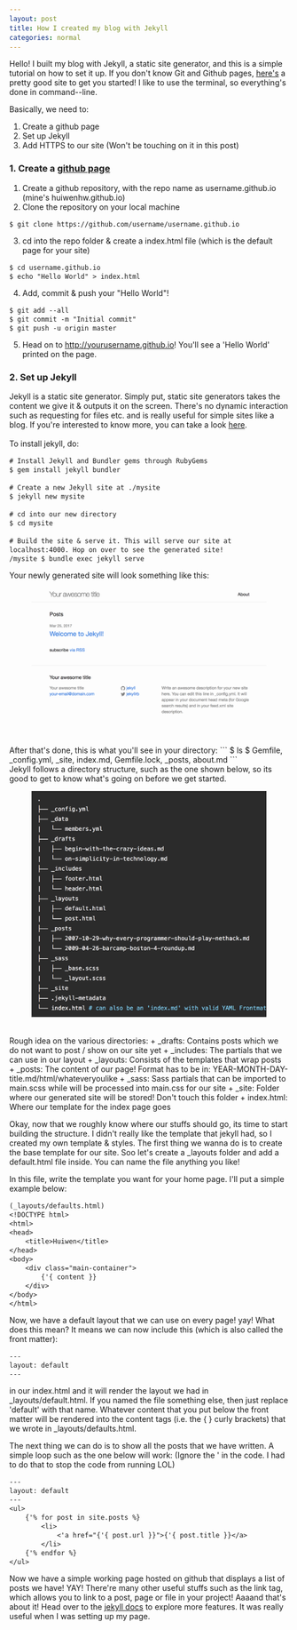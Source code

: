 ```yaml
---
layout: post
title: How I created my blog with Jekyll
categories: normal
--- 
```


Hello! I built my blog with Jekyll, a static site generator, and this is a simple tutorial on how to set it up. If you don't know Git and Github pages, [here's](http://jmcglone.com/guides/github-pages/) a pretty good site to get you started! I like to use the terminal, so everything's done in command--line. 

Basically, we need to:
1. Create a github page 
2. Set up Jekyll
3. Add HTTPS to our site (Won't be touching on it in this post)


### 1. Create a [github page](https://pages.github.com/)
1. Create a github repository, with the repo name as username.github.io (mine's huiwenhw.github.io) 
2. Clone the repository on your local machine 
```
$ git clone https://github.com/username/username.github.io
```
3. cd into the repo folder & create a index.html file (which is the default page for your site) 
```
$ cd username.github.io
$ echo "Hello World" > index.html
```
4. Add, commit & push your "Hello World"! 
```
$ git add --all
$ git commit -m "Initial commit"
$ git push -u origin master
```
5. Head on to http://yourusername.github.io! You'll see a 'Hello World' printed on the page. 

### 2. Set up Jekyll
Jekyll is a static site generator. Simply put, static site generators takes the content we give it & outputs it on the screen. There's no dynamic interaction such as requesting for files etc. and is really useful for simple sites like a blog. If you're interested to know more, you can take a look [here](https://davidwalsh.name/introduction-static-site-generators).  
<br>
To install jekyll, do:
```
# Install Jekyll and Bundler gems through RubyGems
$ gem install jekyll bundler 

# Create a new Jekyll site at ./mysite
$ jekyll new mysite

# cd into our new directory
$ cd mysite

# Build the site & serve it. This will serve our site at localhost:4000. Hop on over to see the generated site! 
/mysite $ bundle exec jekyll serve 
```
Your newly generated site will look something like this: 
<figure>
<img class="jekylldir" src="/../images/jekyll_gensite.png" alt="Jekyll's Generated Site"/>
</figure>
<br>
After that's done, this is what you'll see in your directory:
```
$ ls
$ Gemfile, _config.yml, _site, index.md, Gemfile.lock, _posts, about.md
```
<br>
Jekyll follows a directory structure, such as the one shown below, so its good to get to know what's going on before we get started.  
<figure>
<img class="jekylldir" src="/../images/jekyll_dir.png" alt="Jekyll's Directory"/>
</figure>
<br>
Rough idea on the various directories:
+ _drafts: Contains posts which we do not want to post / show on our site yet
+ _includes: The partials that we can use in our layout
+ _layouts: Consists of the templates that wrap posts
+ _posts: The content of our page! Format has to be in: YEAR-MONTH-DAY-title.md/html/whateveryoulike
+ _sass: Sass partials that can be imported to main.scss while will be processed into main.css for our site
+ _site: Folder where our generated site will be stored! Don't touch this folder
+ index.html: Where our template for the index page goes 

Okay, now that we roughly know where our stuffs should go, its time to start building the structure. I didn't really like the template that jekyll had, so I created my own template & styles. The first thing we wanna do is to create the base template for our site. Soo let's create a _layouts folder and add a default.html file inside. You can name the file anything you like!

In this file, write the template you want for your home page. I'll put a simple example below: 
```
(_layouts/defaults.html)
<!DOCTYPE html>
<html>
<head>
	<title>Huiwen</title>
</head>
<body>
	<div class="main-container">
		{'{ content }} 
	</div>
</body>
</html>
```

Now, we have a default layout that we can use on every page! yay! What does this mean? It means we can now include this (which is also called the front matter):
```
---
layout: default
---
```
in our index.html and it will render the layout we had in _layouts/default.html. If you named the file something else, then just replace 'default' with that name. Whatever content that you put below the front matter will be rendered into the content tags (i.e. the { } curly brackets) that we wrote in _layouts/defaults.html. 

The next thing we can do is to show all the posts that we have written. A simple loop such as the one below will work: (Ignore the ' in the code. I had to do that to stop the code from running LOL) 

```
---
layout: default
---
<ul>
	{'% for post in site.posts %}
		<li>  
			<'a href="{'{ post.url }}">{'{ post.title }}</a>
		</li>           
	{'% endfor %}      
</ul>   
```
Now we have a simple working page hosted on github that displays a list of posts we have! YAY! There're many other useful stuffs such as the link tag, which allows you to link to a post, page or file in your project! Aaaand that's about it! Head over to the [jekyll docs](https://jekyllrb.com/docs/usage/) to explore more features. It was really useful when I was setting up my page. 
